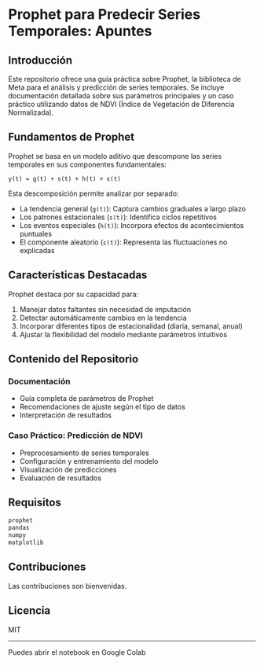 # Prophet para Predecir Series Temporales: Apuntes

## Introducción

Este repositorio ofrece una guía práctica sobre Prophet, la biblioteca de Meta para el análisis y predicción de series temporales. Se incluye documentación detallada sobre sus parámetros principales y un caso práctico utilizando datos de NDVI (Índice de Vegetación de Diferencia Normalizada).

## Fundamentos de Prophet

Prophet se basa en un modelo aditivo que descompone las series temporales en sus componentes fundamentales:

```
y(t) = g(t) + s(t) + h(t) + ε(t)
```

Esta descomposición permite analizar por separado:
- La tendencia general (`g(t)`): Captura cambios graduales a largo plazo
- Los patrones estacionales (`s(t)`): Identifica ciclos repetitivos
- Los eventos especiales (`h(t)`): Incorpora efectos de acontecimientos puntuales
- El componente aleatorio (`ε(t)`): Representa las fluctuaciones no explicadas

## Características Destacadas

Prophet destaca por su capacidad para:

1. Manejar datos faltantes sin necesidad de imputación
2. Detectar automáticamente cambios en la tendencia
3. Incorporar diferentes tipos de estacionalidad (diaria, semanal, anual)
4. Ajustar la flexibilidad del modelo mediante parámetros intuitivos

## Contenido del Repositorio

### Documentación
- Guía completa de parámetros de Prophet
- Recomendaciones de ajuste según el tipo de datos
- Interpretación de resultados

### Caso Práctico: Predicción de NDVI
- Preprocesamiento de series temporales
- Configuración y entrenamiento del modelo
- Visualización de predicciones
- Evaluación de resultados

## Requisitos
```python
prophet
pandas
numpy
matplotlib
```

## Contribuciones

Las contribuciones son bienvenidas.

## Licencia
MIT

---
Puedes abrir el notebook en Google Colab
